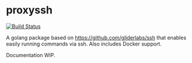 # proxyssh

[![Build Status](https://travis-ci.com/tkw1536/proxyssh.svg?branch=main)](https://travis-ci.com/tkw1536/proxyssh)

A golang package based on https://github.com/gliderlabs/ssh that enables easily running commands via ssh. 
Also includes Docker support. 

Documentation WIP. 
